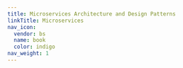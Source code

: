 ```yaml
---
title: Microservices Architecture and Design Patterns
linkTitle: Microservices
nav_icon:
  vendor: bs
  name: book
  color: indigo
nav_weight: 1
---
```

